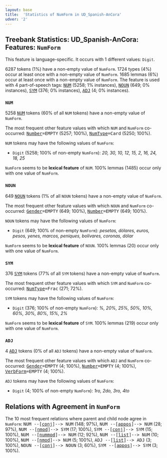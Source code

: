 ```yaml
---
layout: base
title:  'Statistics of NumForm in UD_Spanish-AnCora'
udver: '2'
---
```


## Treebank Statistics: UD_Spanish-AnCora: Features: `NumForm`

This feature is language-specific.
It occurs with 1 different values: `Digit`.

6287 tokens (1%) have a non-empty value of `NumForm`.
1724 types (4%) occur at least once with a non-empty value of `NumForm`.
1685 lemmas (6%) occur at least once with a non-empty value of `NumForm`.
The feature is used with 4 part-of-speech tags: <tt><a href="es_ancora-pos-NUM.html">NUM</a></tt> (5258; 1% instances), <tt><a href="es_ancora-pos-NOUN.html">NOUN</a></tt> (649; 0% instances), <tt><a href="es_ancora-pos-SYM.html">SYM</a></tt> (376; 0% instances), <tt><a href="es_ancora-pos-ADJ.html">ADJ</a></tt> (4; 0% instances).

### `NUM`

5258 <tt><a href="es_ancora-pos-NUM.html">NUM</a></tt> tokens (60% of all `NUM` tokens) have a non-empty value of `NumForm`.

The most frequent other feature values with which `NUM` and `NumForm` co-occurred: <tt><a href="es_ancora-feat-Number.html">Number</a></tt><tt>=EMPTY</tt> (5257; 100%), <tt><a href="es_ancora-feat-NumType.html">NumType</a></tt><tt>=Card</tt> (5250; 100%).

`NUM` tokens may have the following values of `NumForm`:

* `Digit` (5258; 100% of non-empty `NumForm`): <em>20, 30, 10, 12, 15, 2, 16, 24, 18, 25</em>

`NumForm` seems to be **lexical feature** of `NUM`. 100% lemmas (1485) occur only with one value of `NumForm`.

### `NOUN`

649 <tt><a href="es_ancora-pos-NOUN.html">NOUN</a></tt> tokens (1% of all `NOUN` tokens) have a non-empty value of `NumForm`.

The most frequent other feature values with which `NOUN` and `NumForm` co-occurred: <tt><a href="es_ancora-feat-Gender.html">Gender</a></tt><tt>=EMPTY</tt> (649; 100%), <tt><a href="es_ancora-feat-Number.html">Number</a></tt><tt>=EMPTY</tt> (649; 100%).

`NOUN` tokens may have the following values of `NumForm`:

* `Digit` (649; 100% of non-empty `NumForm`): <em>pesetas, dólares, euros, pesos, yenes, marcos, peniques, bolívares, coronas, dólar</em>

`NumForm` seems to be **lexical feature** of `NOUN`. 100% lemmas (20) occur only with one value of `NumForm`.

### `SYM`

376 <tt><a href="es_ancora-pos-SYM.html">SYM</a></tt> tokens (77% of all `SYM` tokens) have a non-empty value of `NumForm`.

The most frequent other feature values with which `SYM` and `NumForm` co-occurred: <tt><a href="es_ancora-feat-NumType.html">NumType</a></tt><tt>=Frac</tt> (271; 72%).

`SYM` tokens may have the following values of `NumForm`:

* `Digit` (376; 100% of non-empty `NumForm`): <em>%, 20%, 25%, 50%, 10%, 60%, 30%, 80%, 15%, 2%</em>

`NumForm` seems to be **lexical feature** of `SYM`. 100% lemmas (219) occur only with one value of `NumForm`.

### `ADJ`

4 <tt><a href="es_ancora-pos-ADJ.html">ADJ</a></tt> tokens (0% of all `ADJ` tokens) have a non-empty value of `NumForm`.

The most frequent other feature values with which `ADJ` and `NumForm` co-occurred: <tt><a href="es_ancora-feat-Gender.html">Gender</a></tt><tt>=EMPTY</tt> (4; 100%), <tt><a href="es_ancora-feat-Number.html">Number</a></tt><tt>=EMPTY</tt> (4; 100%), <tt><a href="es_ancora-feat-VerbForm.html">VerbForm</a></tt><tt>=EMPTY</tt> (4; 100%).

`ADJ` tokens may have the following values of `NumForm`:

* `Digit` (4; 100% of non-empty `NumForm`): <em>1ro, 2do, 3ro, 4to</em>

## Relations with Agreement in `NumForm`

The 10 most frequent relations where parent and child node agree in `NumForm`:
<tt>NUM --[<tt><a href="es_ancora-dep-conj.html">conj</a></tt>]--> NUM</tt> (148; 97%),
<tt>NUM --[<tt><a href="es_ancora-dep-appos.html">appos</a></tt>]--> NUM</tt> (28; 97%),
<tt>NUM --[<tt><a href="es_ancora-dep-nmod.html">nmod</a></tt>]--> SYM</tt> (17; 100%),
<tt>SYM --[<tt><a href="es_ancora-dep-conj.html">conj</a></tt>]--> SYM</tt> (15; 100%),
<tt>NUM --[<tt><a href="es_ancora-dep-nummod.html">nummod</a></tt>]--> NUM</tt> (12; 92%),
<tt>NUM --[<tt><a href="es_ancora-dep-list.html">list</a></tt>]--> NUM</tt> (10; 100%),
<tt>NUM --[<tt><a href="es_ancora-dep-nmod.html">nmod</a></tt>]--> NUM</tt> (5; 100%),
<tt>ADJ --[<tt><a href="es_ancora-dep-list.html">list</a></tt>]--> ADJ</tt> (3; 100%),
<tt>NOUN --[<tt><a href="es_ancora-dep-conj.html">conj</a></tt>]--> NOUN</tt> (3; 60%),
<tt>SYM --[<tt><a href="es_ancora-dep-appos.html">appos</a></tt>]--> SYM</tt> (3; 100%).

